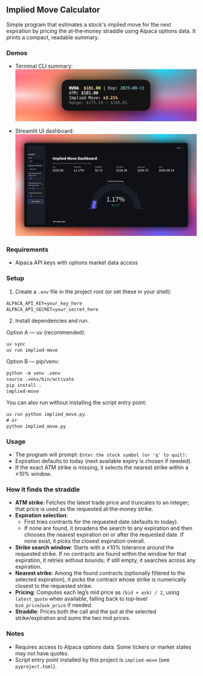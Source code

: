 ## Implied Move Calculator

Simple program that estimates a stock's implied move for the next expiration by pricing the at‑the‑money straddle using Alpaca options data. It prints a compact, readable summary.

### Demos

- Terminal CLI summary:
![CLI Demo](./demo.png)

- Streamlit UI dashboard:
![Streamlit UI Demo](./demo2.png)

### Requirements

- Alpaca API keys with options market data access

### Setup
1) Create a `.env` file in the project root (or set these in your shell):
```
ALPACA_API_KEY=your_key_here
ALPACA_API_SECRET=your_secret_here
```

2) Install dependencies and run.

Option A — uv (recommended):
```
uv sync
uv run implied-move
```

Option B — pip/venv:
```
python -m venv .venv
source .venv/bin/activate
pip install .
implied-move
```

You can also run without installing the script entry point:
```
uv run python implied_move.py
# or
python implied_move.py
```

### Usage
- The program will prompt: `Enter the stock symbol (or 'q' to quit):`
- Expiration defaults to today (next available expiry is chosen if needed).
- If the exact ATM strike is missing, it selects the nearest strike within a ±10% window.

### How it finds the straddle
- **ATM strike**: Fetches the latest trade price and truncates to an integer; that price is used as the requested at‑the‑money strike.
- **Expiration selection**:
  - First tries contracts for the requested date (defaults to today).
  - If none are found, it broadens the search to any expiration and then chooses the nearest expiration on or after the requested date. If none exist, it picks the closest expiration overall.
- **Strike search window**: Starts with a ±10% tolerance around the requested strike. If no contracts are found within the window for that expiration, it retries without bounds; if still empty, it searches across any expiration.
- **Nearest strike**: Among the found contracts (optionally filtered to the selected expiration), it picks the contract whose strike is numerically closest to the requested strike.
- **Pricing**: Computes each leg’s mid price as `(bid + ask) / 2`, using `latest_quote` when available, falling back to top‑level `bid_price`/`ask_price` if needed.
- **Straddle**: Prices both the call and the put at the selected strike/expiration and sums the two mid prices.

### Notes
- Requires access to Alpaca options data. Some tickers or market states may not have quotes.
- Script entry point installed by this project is `implied-move` (see `pyproject.toml`).

